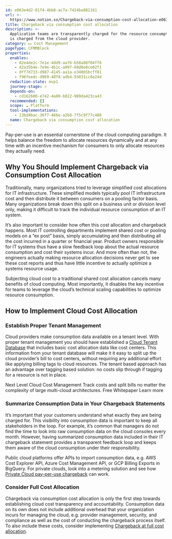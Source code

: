 ```yaml
---
id: e063e4d2-81f4-4bb8-ac7a-7424ba882161
url: >-
  https://www.notion.so/Chargeback-via-consumption-cost-allocation-e063e4d281f44bb8ac7a7424ba882161
title: Chargeback via consumption cost allocation
description: >-
  Application teams are transparently charged for the resource consumption as it
  is charged from the cloud provider.
category: 💵 Cost Management
pageType: CFMMBlock
properties:
  enables:
    - 02e4de2c-7e1e-4dd9-aa76-b58a88f04ff6
    - d2a35b4e-7e9e-4b1c-a097-69d0e8ce02f1
    - dff7d733-d987-4145-aa1a-e340b5bcff81
    - f96feedc-d969-48f8-adb4-93031cc0a24d
  redaction-state: mvp1
  journey-stage: ⭐️
  depends-on:
    - cd162600-e742-4a80-b022-989da423ca43
  recommended: []
  scope: ☁️ Platform
  tool-implementations:
    - 13bd4bac-36f7-466e-a2b8-7f5c9f77c480
  name: Chargeback via consumption cost allocation
---
```


Pay-per-use is an essential cornerstone of the cloud computing paradigm. It helps balance the freedom to allocate resources dynamically and at any time with an incentive mechanism for consumers to only allocate resources they actually need. 

## Why You Should Implement Chargeback via Consumption Cost Allocation

Traditionally, many organizations tried to leverage simplified cost allocations for IT infrastructure. These simplified models typically pool IT infrastructure cost and then distribute it between consumers on a pooling factor basis. Many organizations break down this split on a business unit or division level only, making it difficult to track the individual resource consumption of an IT system.

It’s also important to consider how often this cost allocation and chargeback happens. Most IT controlling departments implement shared cost or pooling models on a “ex post” basis, simply accumulating and then distributing all the cost incurred in a quarter or financial year. Product owners responsible for IT systems thus have a slow feedback loop about the actual resource consumption and cost their systems incur. And more often than not, the engineers actually making resource allocation decisions never get to see these cost reports and thus have little incentive to actually optimize a systems resource usage.

Subjecting cloud cost to a traditional shared cost allocation cancels many benefits of cloud computing. Most importantly, it disables the key incentive for teams to leverage the cloud’s technical scaling capabilities to optimize resource consumption. 

## How to Implement Cloud Cost Allocation

### Establish Proper Tenant Management

Cloud providers make consumption data available on a tenant level. With proper tenant management you should have established a [Cloud Tenant Database](../tenant-management/cloud-tenant-database.md) that includes basic cost allocation data like cost centers. This information from your tenant database will make it it easy to split up the cloud provider’s bill to cost centers, without requiring any additional effort like applying billing tags to cloud resources. The tenant based approach has an advantage over tagging based solution: no costs slip through if tagging for a resource is not in place.

<!--notion-markdown-cms:raw-->
<CallToAction>
  <CtaHeader>Next Level Cloud Cost Management</CtaHeader>
  <CtaText>Track costs and split bills no matter the complexity of large multi-cloud architectures.</CtaText>
  <CtaButton class="btn-primary" url="https://www.meshcloud.io/finops/">Free Whitepaper</CtaButton>
  <CtaButton class="btn-secondary" url="https://www.meshcloud.io/2020/12/23/the-2021-guide-to-multi-cloud-billing-and-cost-management/">Learn more</CtaButton>
</CallToAction>

### Summarize Consumption Data in Your Chargeback Statements

It’s important that your customers understand what exactly they are being charged for. This visibility into consumption data is important to keep all stakeholders in the loop. For example, it’s common that managers do not find the time to look into raw consumption data on the cloud consoles every month. However, having summarized consumption data included in their IT chargeback statement provides a transparent feedback loop and keeps them aware of the cloud consumption under their responsibility.

Public cloud platforms offer APIs to import consumption data, e.g. AWS Cost Explorer API, Azure Cost Management API, or GCP Billing Exports in BigQuery. For private clouds, look into a metering solution and see how [Private Cloud pay-per-use chargeback](./private-cloud-pay-per-use-chargeback.md) can work.

### Consider Full Cost Allocation

Chargeback via consumption cost allocation is only the first step towards establishing cloud cost transparency and accountability. Consumption data on its own does not include additional overhead that your organization incurs for managing the cloud, e.g. provider management, security, and compliance as well as the cost of conducting the chargeback process itself. To also include these costs, consider implementing [Chargeback at full cost allocation](./chargeback-at-full-cost-allocation.md).